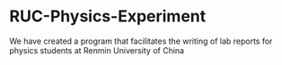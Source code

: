 # RUC-Physics-Experiment
 We have created a program that facilitates the writing of lab reports for physics students at Renmin University of China

